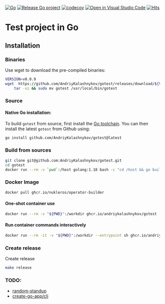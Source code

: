 [![Go](https://github.com/AndriyKalashnykov/gotest/actions/workflows/ci.yml/badge.svg)](https://github.com/AndriyKalashnykov/gotest/actions/workflows/ci.yml)
[![Release Go project](https://github.com/AndriyKalashnykov/gotest/actions/workflows/release.yml/badge.svg)](https://github.com/AndriyKalashnykov/gotest/actions/workflows/release.yml)
[![codecov](https://codecov.io/gh/AndriyKalashnykov/gotest/branch/master/graph/badge.svg?token=Q12E11KJ74)](https://codecov.io/gh/AndriyKalashnykov/gotest)
[![Open in Visual Studio Code](https://img.shields.io/static/v1?logo=visualstudiocode&label=&message=Open%20in%20Visual%20Studio%20Code&labelColor=2c2c32&color=007acc&logoColor=007acc)](https://open.vscode.dev/AndriyKalashnykov/gotest)
[![Hits](https://hits.seeyoufarm.com/api/count/incr/badge.svg?url=https%3A%2F%2Fgithub.com%2FAndriyKalashnykov%2Fgotest&count_bg=%2333CD56&title_bg=%23555555&icon=&icon_color=%23E7E7E7&title=hits&edge_flat=false)](https://hits.seeyoufarm.com)
# Test project in Go

## Installation

### Binaries

Use wget to download the pre-compiled binaries:

```bash
VERSION=v0.0.9
wget  https://github.com/AndriyKalashnykov/gotest/releases/download/${VERSION}/gotest_${VERSION}_$(echo $(uname))_$(uname -m).tar.gz -O - |\
    tar -xz && sudo mv gotest /usr/local/bin/gotest
```
### Source

#### Native Go installation:

To build `gotest` from source, first install the [Go
toolchain](https://golang.org/dl/). You can then install the latest `gotest` from
Github using:

```bash
go install github.com/AndriyKalashnykov/gotest@latest
```

### Build from sources

```bash
git clone git@github.com:AndriyKalashnykov/gotest.git
cd gotest
docker run --rm -v `pwd`:/host golang:1.18 bash -c "cd /host && go build ."
```

### Docker Image

```bash
docker pull ghcr.io/nukleros/operator-builder
```

#### One-shot container use

```bash
docker run --rm -v "${PWD}":/workdir ghcr.io/andriykalashnykov/gotest [flags]
```

#### Run container commands interactively

```bash
docker run --rm -it -v "${PWD}":/workdir --entrypoint sh ghcr.io/andriykalashnykov/gotest
```


### Create release

Create release

```bash
make release
```

### TODO:

* [random-standup](https://github.com/jidicula/random-standup/tree/main/.github/workflows)
* [create-go-app/cli](https://github.com/create-go-app/cli)
